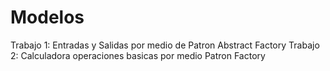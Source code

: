 # Modelos

Trabajo 1: Entradas y Salidas por medio de Patron Abstract Factory
Trabajo 2: Calculadora operaciones basicas por medio Patron Factory
